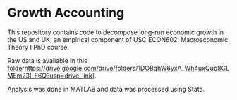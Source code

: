 # Growth Accounting
This repository contains code to decompose long-run economic growth in the US and UK; an empirical component of USC ECON602: Macroeconomic Theory I PhD course.

Raw data is available in this [folder]([https://drive.google.com/drive/folders/1DOBqhW6yxA_Wh4uxQup8GLMEm23I_F6Q?usp=drive_link)https://drive.google.com/drive/folders/1DOBqhW6yxA_Wh4uxQup8GLMEm23I_F6Q?usp=drive_link].

Analysis was done in MATLAB and data was processed using Stata.


